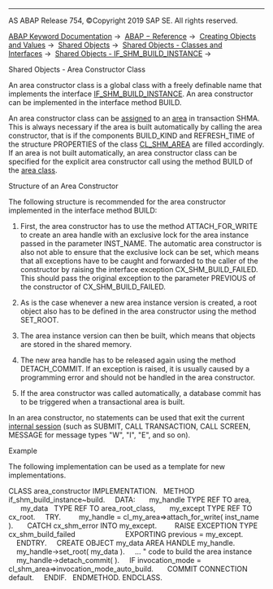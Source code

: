   

* * *

AS ABAP Release 754, ©Copyright 2019 SAP SE. All rights reserved.

[ABAP Keyword Documentation](https://help.sap.com/doc/abapdocu_754_index_htm/7.54/en-US/abenabap.htm) →  [ABAP − Reference](https://help.sap.com/doc/abapdocu_754_index_htm/7.54/en-US/abenabap_reference.htm) →  [Creating Objects and Values](https://help.sap.com/doc/abapdocu_754_index_htm/7.54/en-US/abencreate_objects.htm) →  [Shared Objects](https://help.sap.com/doc/abapdocu_754_index_htm/7.54/en-US/abenabap_shared_objects.htm) →  [Shared Objects - Classes and Interfaces](https://help.sap.com/doc/abapdocu_754_index_htm/7.54/en-US/abenshm_classes.htm) →  [Shared Objects - IF\_SHM\_BUILD\_INSTANCE](https://help.sap.com/doc/abapdocu_754_index_htm/7.54/en-US/abenshm_if_shm_build_instance.htm) → 

Shared Objects - Area Constructor Class

An area constructor class is a global class with a freely definable name that implements the interface [IF\_SHM\_BUILD\_INSTANCE](https://help.sap.com/doc/abapdocu_754_index_htm/7.54/en-US/abenshm_if_shm_build_instance.htm). An area constructor can be implemented in the interface method BUILD.

An area constructor class can be [assigned](https://help.sap.com/doc/abapdocu_754_index_htm/7.54/en-US/abenshm_area_dynamic_properties.htm) to an [area](https://help.sap.com/doc/abapdocu_754_index_htm/7.54/en-US/abenshm_areas.htm) in transaction SHMA. This is always necessary if the area is built automatically by calling the area constructor, that is if the components BUILD\_KIND and REFRESH\_TIME of the structure PROPERTIES of the class [CL\_SHM\_AREA](https://help.sap.com/doc/abapdocu_754_index_htm/7.54/en-US/abenshm_cl_shm_area.htm) are filled accordingly. If an area is not built automatically, an area constructor class can be specified for the explicit area constructor call using the method BUILD of the [area class](https://help.sap.com/doc/abapdocu_754_index_htm/7.54/en-US/abenshm_area_class.htm).

Structure of an Area Constructor

The following structure is recommended for the area constructor implemented in the interface method BUILD:

1.  First, the area constructor has to use the method ATTACH\_FOR\_WRITE to create an area handle with an exclusive lock for the area instance passed in the parameter INST\_NAME. The automatic area constructor is also not able to ensure that the exclusive lock can be set, which means that all exceptions have to be caught and forwarded to the caller of the constructor by raising the interface exception CX\_SHM\_BUILD\_FAILED. This should pass the original exception to the parameter PREVIOUS of the constructor of CX\_SHM\_BUILD\_FAILED.
    
2.  As is the case whenever a new area instance version is created, a root object also has to be defined in the area constructor using the method SET\_ROOT.
    
3.  The area instance version can then be built, which means that objects are stored in the shared memory.
    
4.  The new area handle has to be released again using the method DETACH\_COMMIT. If an exception is raised, it is usually caused by a programming error and should not be handled in the area constructor.
    
5.  If the area constructor was called automatically, a database commit has to be triggered when a transactional area is built.

In an area constructor, no statements can be used that exit the current [internal session](https://help.sap.com/doc/abapdocu_754_index_htm/7.54/en-US/abeninternal_session_glosry.htm "Glossary Entry") (such as SUBMIT, CALL TRANSACTION, CALL SCREEN, MESSAGE for message types "W", "I", "E", and so on).

Example

The following implementation can be used as a template for new implementations.

CLASS area\_constructor IMPLEMENTATION.
  METHOD if\_shm\_build\_instance~build.
    DATA:
      my\_handle TYPE REF TO area,
      my\_data   TYPE REF TO area\_root\_class,
      my\_except TYPE REF TO cx\_root.
    TRY.
        my\_handle = cl\_my\_area=>attach\_for\_write( inst\_name ).
      CATCH cx\_shm\_error INTO my\_except.
        RAISE EXCEPTION TYPE cx\_shm\_build\_failed
                        EXPORTING previous = my\_except.
    ENDTRY.
    CREATE OBJECT my\_data AREA HANDLE my\_handle.
    my\_handle->set\_root( my\_data ).
    ... " code to build the area instance
    my\_handle->detach\_commit( ).
    IF invocation\_mode = cl\_shm\_area=>invocation\_mode\_auto\_build.
      COMMIT CONNECTION default.
    ENDIF.
  ENDMETHOD.
ENDCLASS.